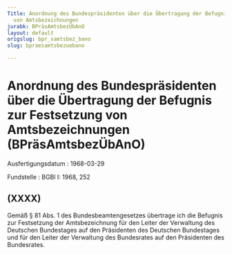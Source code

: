 ```yaml
---
Title: Anordnung des Bundespräsidenten über die Übertragung der Befugnis zur Festsetzung
  von Amtsbezeichnungen
jurabk: BPräsAmtsbezÜbAnO
layout: default
origslug: bpr_samtsbez_bano
slug: bpraesamtsbezuebano

---
```


# Anordnung des Bundespräsidenten über die Übertragung der Befugnis zur Festsetzung von Amtsbezeichnungen (BPräsAmtsbezÜbAnO)

Ausfertigungsdatum
:   1968-03-29

Fundstelle
:   BGBl I: 1968, 252

## (XXXX)

Gemäß § 81 Abs. 1 des Bundesbeamtengesetzes übertrage ich die Befugnis
zur Festsetzung der Amtsbezeichnung für den Leiter der Verwaltung des
Deutschen Bundestages auf den Präsidenten des Deutschen Bundestages
und für den Leiter der Verwaltung des Bundesrates auf den Präsidenten
des Bundesrates.

